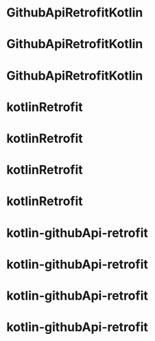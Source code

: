 # GithubApiRetrofitKotlin
# GithubApiRetrofitKotlin
# GithubApiRetrofitKotlin
# kotlinRetrofit
# kotlinRetrofit
# kotlinRetrofit
# kotlinRetrofit
# kotlin-githubApi-retrofit
# kotlin-githubApi-retrofit
# kotlin-githubApi-retrofit
# kotlin-githubApi-retrofit
